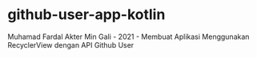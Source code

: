 # github-user-app-kotlin
Muhamad Fardal Akter Min Gali - 2021 - Membuat Aplikasi Menggunakan RecyclerView dengan API Github User
